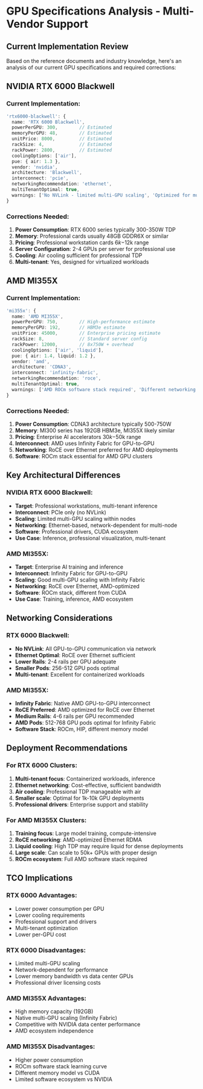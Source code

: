 # GPU Specifications Analysis - Multi-Vendor Support

## Current Implementation Review

Based on the reference documents and industry knowledge, here's an analysis of our current GPU specifications and required corrections:

## NVIDIA RTX 6000 Blackwell

### Current Implementation:
```typescript
'rtx6000-blackwell': {
  name: 'RTX 6000 Blackwell',
  powerPerGPU: 300,        // Estimated
  memoryPerGPU: 48,        // Estimated
  unitPrice: 8000,         // Estimated
  rackSize: 4,             // Estimated
  rackPower: 2800,         // Estimated
  coolingOptions: ['air'],
  pue: { air: 1.3 },
  vendor: 'nvidia',
  architecture: 'Blackwell',
  interconnect: 'pcie',
  networkingRecommendation: 'ethernet',
  multiTenantOptimal: true,
  warnings: ['No NVLink - limited multi-GPU scaling', 'Optimized for multi-tenant workloads', 'Professional driver stack']
}
```

### Corrections Needed:
1. **Power Consumption**: RTX 6000 series typically 300-350W TDP
2. **Memory**: Professional cards usually 48GB GDDR6X or similar
3. **Pricing**: Professional workstation cards $6k-$12k range
4. **Server Configuration**: 2-4 GPUs per server for professional use
5. **Cooling**: Air cooling sufficient for professional TDP
6. **Multi-tenant**: Yes, designed for virtualized workloads

## AMD MI355X

### Current Implementation:
```typescript
'mi355x': {
  name: 'AMD MI355X',
  powerPerGPU: 750,        // High-performance estimate
  memoryPerGPU: 192,       // HBM3e estimate
  unitPrice: 45000,        // Enterprise pricing estimate
  rackSize: 8,             // Standard server config
  rackPower: 12000,        // 8x750W + overhead
  coolingOptions: ['air', 'liquid'],
  pue: { air: 1.4, liquid: 1.2 },
  vendor: 'amd',
  architecture: 'CDNA3',
  interconnect: 'infinity-fabric',
  networkingRecommendation: 'roce',
  multiTenantOptimal: true,
  warnings: ['AMD ROCm software stack required', 'Different networking topology vs NVIDIA', 'Infinity Fabric interconnect']
}
```

### Corrections Needed:
1. **Power Consumption**: CDNA3 architecture typically 500-750W
2. **Memory**: MI300 series has 192GB HBM3e, MI355X likely similar
3. **Pricing**: Enterprise AI accelerators $30k-$50k range
4. **Interconnect**: AMD uses Infinity Fabric for GPU-to-GPU
5. **Networking**: RoCE over Ethernet preferred for AMD deployments
6. **Software**: ROCm stack essential for AMD GPU clusters

## Key Architectural Differences

### NVIDIA RTX 6000 Blackwell:
- **Target**: Professional workstations, multi-tenant inference
- **Interconnect**: PCIe only (no NVLink)
- **Scaling**: Limited multi-GPU scaling within nodes
- **Networking**: Ethernet-based, network-dependent for multi-node
- **Software**: Professional drivers, CUDA ecosystem
- **Use Case**: Inference, professional visualization, multi-tenant

### AMD MI355X:
- **Target**: Enterprise AI training and inference
- **Interconnect**: Infinity Fabric for GPU-to-GPU
- **Scaling**: Good multi-GPU scaling with Infinity Fabric
- **Networking**: RoCE over Ethernet, AMD-optimized
- **Software**: ROCm stack, different from CUDA
- **Use Case**: Training, inference, AMD ecosystem

## Networking Considerations

### RTX 6000 Blackwell:
- **No NVLink**: All GPU-to-GPU communication via network
- **Ethernet Optimal**: RoCE over Ethernet sufficient
- **Lower Rails**: 2-4 rails per GPU adequate
- **Smaller Pods**: 256-512 GPU pods optimal
- **Multi-tenant**: Excellent for containerized workloads

### AMD MI355X:
- **Infinity Fabric**: Native AMD GPU-to-GPU interconnect
- **RoCE Preferred**: AMD optimized for RoCE over Ethernet
- **Medium Rails**: 4-6 rails per GPU recommended
- **AMD Pods**: 512-768 GPU pods optimal for Infinity Fabric
- **Software Stack**: ROCm, HIP, different memory model

## Deployment Recommendations

### For RTX 6000 Clusters:
1. **Multi-tenant focus**: Containerized workloads, inference
2. **Ethernet networking**: Cost-effective, sufficient bandwidth
3. **Air cooling**: Professional TDP manageable with air
4. **Smaller scale**: Optimal for 1k-10k GPU deployments
5. **Professional drivers**: Enterprise support and stability

### For AMD MI355X Clusters:
1. **Training focus**: Large model training, compute-intensive
2. **RoCE networking**: AMD-optimized Ethernet RDMA
3. **Liquid cooling**: High TDP may require liquid for dense deployments
4. **Large scale**: Can scale to 50k+ GPUs with proper design
5. **ROCm ecosystem**: Full AMD software stack required

## TCO Implications

### RTX 6000 Advantages:
- Lower power consumption per GPU
- Lower cooling requirements
- Professional support and drivers
- Multi-tenant optimization
- Lower per-GPU cost

### RTX 6000 Disadvantages:
- Limited multi-GPU scaling
- Network-dependent for performance
- Lower memory bandwidth vs data center GPUs
- Professional driver licensing costs

### AMD MI355X Advantages:
- High memory capacity (192GB)
- Native multi-GPU scaling (Infinity Fabric)
- Competitive with NVIDIA data center performance
- AMD ecosystem independence

### AMD MI355X Disadvantages:
- Higher power consumption
- ROCm software stack learning curve
- Different memory model vs CUDA
- Limited software ecosystem vs NVIDIA
